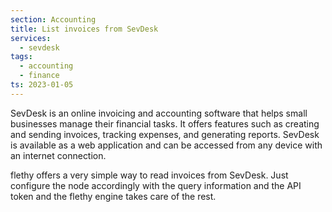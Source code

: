 ```yaml
---
section: Accounting
title: List invoices from SevDesk
services:
  - sevdesk
tags:
  - accounting
  - finance
ts: 2023-01-05
---
```


SevDesk is an online invoicing and accounting software that helps small businesses manage their financial tasks. It offers features such as creating and sending invoices, tracking expenses, and generating reports. SevDesk is available as a web application and can be accessed from any device with an internet connection.

flethy offers a very simple way to read invoices from SevDesk. Just configure the node accordingly with the query information and the API token and the flethy engine takes care of the rest.
